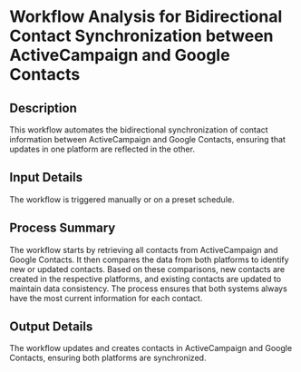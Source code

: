 # Workflow Analysis for Bidirectional Contact Synchronization between ActiveCampaign and Google Contacts

## Description
This workflow automates the bidirectional synchronization of contact information between ActiveCampaign and Google Contacts, ensuring that updates in one platform are reflected in the other.

## Input Details
The workflow is triggered manually or on a preset schedule.

## Process Summary
The workflow starts by retrieving all contacts from ActiveCampaign and Google Contacts. It then compares the data from both platforms to identify new or updated contacts. Based on these comparisons, new contacts are created in the respective platforms, and existing contacts are updated to maintain data consistency. The process ensures that both systems always have the most current information for each contact.

## Output Details
The workflow updates and creates contacts in ActiveCampaign and Google Contacts, ensuring both platforms are synchronized.
